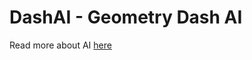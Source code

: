 # DashAI - Geometry Dash AI

Read more about AI [here](https://t4ccer.com/posts/dashai-geometry-dash-ai-using-neat/)
